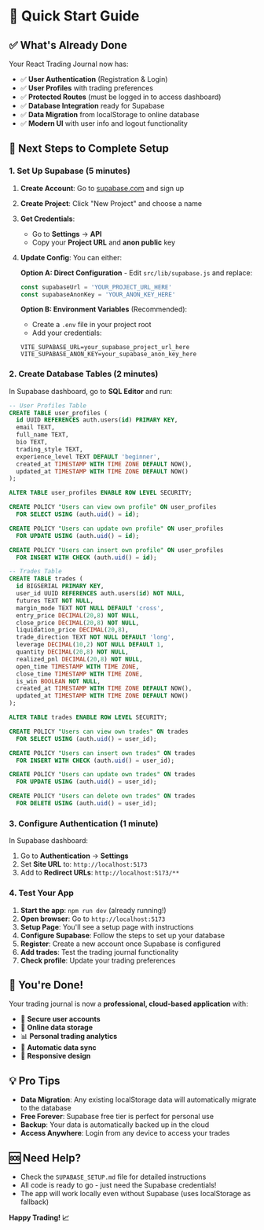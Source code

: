 # 🚀 Quick Start Guide

## ✅ What's Already Done

Your React Trading Journal now has:
- ✅ **User Authentication** (Registration & Login)
- ✅ **User Profiles** with trading preferences
- ✅ **Protected Routes** (must be logged in to access dashboard)
- ✅ **Database Integration** ready for Supabase
- ✅ **Data Migration** from localStorage to online database
- ✅ **Modern UI** with user info and logout functionality

## 🔧 Next Steps to Complete Setup

### 1. Set Up Supabase (5 minutes)

1. **Create Account**: Go to [supabase.com](https://supabase.com) and sign up
2. **Create Project**: Click "New Project" and choose a name
3. **Get Credentials**: 
   - Go to **Settings** → **API**
   - Copy your **Project URL** and **anon public** key
4. **Update Config**: You can either:
   
   **Option A: Direct Configuration** - Edit `src/lib/supabase.js` and replace:
   ```javascript
   const supabaseUrl = 'YOUR_PROJECT_URL_HERE'
   const supabaseAnonKey = 'YOUR_ANON_KEY_HERE'
   ```
   
   **Option B: Environment Variables** (Recommended):
   - Create a `.env` file in your project root
   - Add your credentials:
   ```
   VITE_SUPABASE_URL=your_supabase_project_url_here
   VITE_SUPABASE_ANON_KEY=your_supabase_anon_key_here
   ```

### 2. Create Database Tables (2 minutes)

In Supabase dashboard, go to **SQL Editor** and run:

```sql
-- User Profiles Table
CREATE TABLE user_profiles (
  id UUID REFERENCES auth.users(id) PRIMARY KEY,
  email TEXT,
  full_name TEXT,
  bio TEXT,
  trading_style TEXT,
  experience_level TEXT DEFAULT 'beginner',
  created_at TIMESTAMP WITH TIME ZONE DEFAULT NOW(),
  updated_at TIMESTAMP WITH TIME ZONE DEFAULT NOW()
);

ALTER TABLE user_profiles ENABLE ROW LEVEL SECURITY;

CREATE POLICY "Users can view own profile" ON user_profiles
  FOR SELECT USING (auth.uid() = id);

CREATE POLICY "Users can update own profile" ON user_profiles
  FOR UPDATE USING (auth.uid() = id);

CREATE POLICY "Users can insert own profile" ON user_profiles
  FOR INSERT WITH CHECK (auth.uid() = id);

-- Trades Table
CREATE TABLE trades (
  id BIGSERIAL PRIMARY KEY,
  user_id UUID REFERENCES auth.users(id) NOT NULL,
  futures TEXT NOT NULL,
  margin_mode TEXT NOT NULL DEFAULT 'cross',
  entry_price DECIMAL(20,8) NOT NULL,
  close_price DECIMAL(20,8) NOT NULL,
  liquidation_price DECIMAL(20,8),
  trade_direction TEXT NOT NULL DEFAULT 'long',
  leverage DECIMAL(10,2) NOT NULL DEFAULT 1,
  quantity DECIMAL(20,8) NOT NULL,
  realized_pnl DECIMAL(20,8) NOT NULL,
  open_time TIMESTAMP WITH TIME ZONE,
  close_time TIMESTAMP WITH TIME ZONE,
  is_win BOOLEAN NOT NULL,
  created_at TIMESTAMP WITH TIME ZONE DEFAULT NOW(),
  updated_at TIMESTAMP WITH TIME ZONE DEFAULT NOW()
);

ALTER TABLE trades ENABLE ROW LEVEL SECURITY;

CREATE POLICY "Users can view own trades" ON trades
  FOR SELECT USING (auth.uid() = user_id);

CREATE POLICY "Users can insert own trades" ON trades
  FOR INSERT WITH CHECK (auth.uid() = user_id);

CREATE POLICY "Users can update own trades" ON trades
  FOR UPDATE USING (auth.uid() = user_id);

CREATE POLICY "Users can delete own trades" ON trades
  FOR DELETE USING (auth.uid() = user_id);
```

### 3. Configure Authentication (1 minute)

In Supabase dashboard:
1. Go to **Authentication** → **Settings**
2. Set **Site URL** to: `http://localhost:5173`
3. Add to **Redirect URLs**: `http://localhost:5173/**`

### 4. Test Your App

1. **Start the app**: `npm run dev` (already running!)
2. **Open browser**: Go to `http://localhost:5173`
3. **Setup Page**: You'll see a setup page with instructions
4. **Configure Supabase**: Follow the steps to set up your database
5. **Register**: Create a new account once Supabase is configured
6. **Add trades**: Test the trading journal functionality
7. **Check profile**: Update your trading preferences

## 🎉 You're Done!

Your trading journal is now a **professional, cloud-based application** with:
- 🔐 **Secure user accounts**
- 💾 **Online data storage**
- 📊 **Personal trading analytics**
- 🔄 **Automatic data sync**
- 📱 **Responsive design**

## 💡 Pro Tips

- **Data Migration**: Any existing localStorage data will automatically migrate to the database
- **Free Forever**: Supabase free tier is perfect for personal use
- **Backup**: Your data is automatically backed up in the cloud
- **Access Anywhere**: Login from any device to access your trades

## 🆘 Need Help?

- Check the `SUPABASE_SETUP.md` file for detailed instructions
- All code is ready to go - just need the Supabase credentials!
- The app will work locally even without Supabase (uses localStorage as fallback)

**Happy Trading! 📈**

